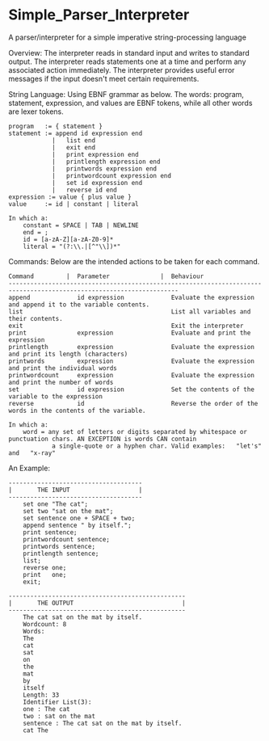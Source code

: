 # Simple_Parser_Interpreter
A parser/interpreter for a simple imperative string-processing language

Overview:
    The interpreter reads in standard input and writes to standard output. The interpreter reads statements one at a time and perform any associated action immediately. The interpreter provides useful error messages if the input doesn't meet certain requirements.


String Language:
    Using EBNF grammar as below. The words: program, statement, expression, and values are EBNF tokens, while all other words are lexer tokens.

    program   := { statement }
    statement := append id expression end
                |   list end
                |   exit end
                |   print expression end
                |   printlength expression end
                |   printwords expression end
                |   printwordcount expression end
                |   set id expression end
                |   reverse id end
    expression := value { plus value }
    value     := id | constant | literal

    In which a:
        constant = SPACE | TAB | NEWLINE
        end = ;
        id = [a-zA-Z][a-zA-Z0-9]*
        literal = "(?:\\.|[^"\\])*"


Commands:
    Below are the intended actions to be taken for each command.

    Command         |  Parameter              |  Behaviour
    ---------------------------------------------------------------------------------------------------------------------
    append             id expression             Evaluate the expression and append it to the variable contents.
    list                                         List all variables and their contents.  
    exit                                         Exit the interpreter
    print              expression                Evaluate and print the expression
    printlength        expression                Evaluate the expression and print its length (characters)
    printwords         expression                Evaluate the expression and print the individual words
    printwordcount     expression                Evaluate the expression and print the number of words
    set                id expression             Set the contents of the variable to the expression
    reverse            id                        Reverse the order of the words in the contents of the variable.

    In which a:
        word = any set of letters or digits separated by whitespace or punctuation chars. AN EXCEPTION is words CAN contain
                a single-quote or a hyphen char. Valid examples:   "let's"  and   "x-ray"



An Example:

    -------------------------------------
    |       THE INPUT                   |
    -------------------------------------
        set one "The cat";
        set two "sat on the mat";
        set sentence one + SPACE + two;
        append sentence " by itself.";
        print sentence;
        printwordcount sentence;
        printwords sentence;
        printlength sentence;
        list;
        reverse	one;
        print   one;
        exit;

    -------------------------------------------------
    |       THE OUTPUT                              | 
    -------------------------------------------------
        The cat sat on the mat by itself.
        Wordcount: 8
        Words:
        The
        cat
        sat
        on
        the
        mat
        by
        itself
        Length: 33
        Identifier List(3):
        one : The cat
        two : sat on the mat
        sentence : The cat sat on the mat by itself.
        cat The